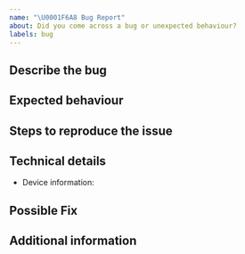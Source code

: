 ```yaml
---
name: "\U0001F6A8 Bug Report"
about: Did you come across a bug or unexpected behaviour?
labels: bug
---
```


<!--
Thanks for reporting a bug 🙌

Before submitting an issue, please make sure that there is no duplicates already open.
-->

## Describe the bug

<!-- Please describe your issue in details -->

## Expected behaviour

<!-- A clear and concise description of the expected behaviour -->

## Steps to reproduce the issue

<!-- include screenshots, logs, code or any other relevant information -->

<!--
1. Go to '...'
2. Select '....'
3. Scroll down to '....'
4. See error
-->

## Technical details

- Device information:

## Possible Fix

<!--- Not obligatory, but suggest a fix or reason for the bug -->

## Additional information

<!-- Add any other context about the problem here. -->
